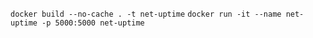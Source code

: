 `docker build --no-cache . -t net-uptime`
`docker run -it --name net-uptime -p 5000:5000 net-uptime`